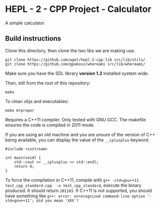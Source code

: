 # HEPL - 2 - CPP Project - Calculator

A simple calculator

## Build instructions

Clone this directory, then clone the two libs we are making use.

    git clone https://github.com/wget/hepl-2-cpp-lib src/lib/utils/
    git clone https://github.com/gpakosz/whereami src/lib/whereami/

Make sure you have the SDL library **version 1.2** installed system wide.

Then, still from the root of this repository:

    make

To clean objs and executables:

    make mrproper

Requires a C++11 compiler. Only tested with GNU GCC. The makefile ensures the code is compiled in 2011 mode.

If you are using an old machine and you are unsure of the version of C++ being available, you can display the value of the `__cplusplus` keyword.

    #include <iostream>

    int main(void) {
        std::cout << __cplusplus << std::endl;
        return 0;
    }

To force the compilation in C++11, compile with `g++ -std=gnu++11 test_cpp_standard.cpp  -o test_cpp_standard`, execute the binary produced. It should return `201103`. If C++11 is not supported, you should have something like `g++: error: unrecognized command-line option ‘-std=gnu++11’; did you mean 'XXX'?`
